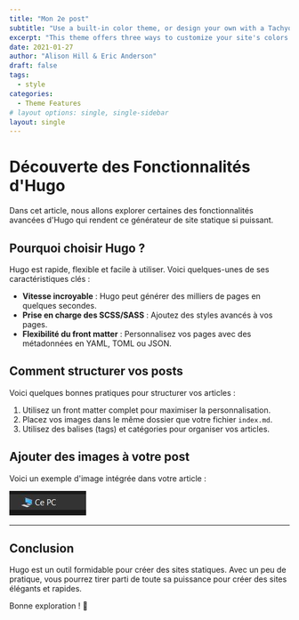 ```yaml
---
title: "Mon 2e post"
subtitle: "Use a built-in color theme, or design your own with a Tachyons palette or your own hex codes."
excerpt: "This theme offers three ways to customize your site's colors. Use one of 8 built-in color themes, or style your own palette using named colors from the Tachyons design system. You may also bring your own hex codes to make fully custom color palette that is all your own."
date: 2021-01-27
author: "Alison Hill & Eric Anderson"
draft: false
tags:
  - style
categories:
  - Theme Features
# layout options: single, single-sidebar
layout: single
---
```


# Découverte des Fonctionnalités d'Hugo

Dans cet article, nous allons explorer certaines des fonctionnalités avancées d'Hugo qui rendent ce générateur de site statique si puissant.

## Pourquoi choisir Hugo ?

Hugo est rapide, flexible et facile à utiliser. Voici quelques-unes de ses caractéristiques clés :
- **Vitesse incroyable** : Hugo peut générer des milliers de pages en quelques secondes.
- **Prise en charge des SCSS/SASS** : Ajoutez des styles avancés à vos pages.
- **Flexibilité du front matter** : Personnalisez vos pages avec des métadonnées en YAML, TOML ou JSON.

## Comment structurer vos posts

Voici quelques bonnes pratiques pour structurer vos articles :
1. Utilisez un front matter complet pour maximiser la personnalisation.
2. Placez vos images dans le même dossier que votre fichier `index.md`.
3. Utilisez des balises (tags) et catégories pour organiser vos articles.

## Ajouter des images à votre post

Voici un exemple d'image intégrée dans votre article :

![Exploration](featured.jpg)

---

## Conclusion

Hugo est un outil formidable pour créer des sites statiques. Avec un peu de pratique, vous pourrez tirer parti de toute sa puissance pour créer des sites élégants et rapides.

Bonne exploration ! 🚀
